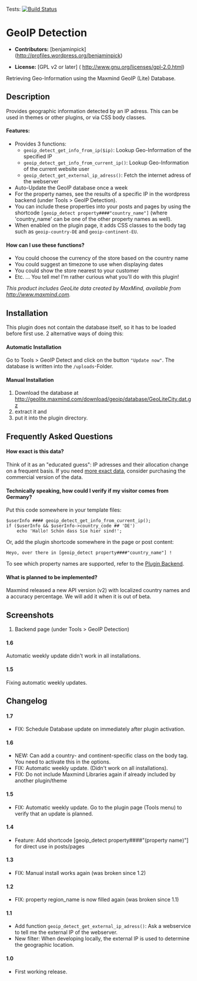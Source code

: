 Tests: [![Build Status](https://travis-ci.org/yellowtree/wp-geoip-detect.png?branch=master)](https://travis-ci.org/yellowtree/wp-geoip-detect)

# GeoIP Detection #

* **Contributors:** [benjaminpick] (http://profiles.wordpress.org/benjaminpick)

* **License:** [GPL v2 or later] ( http://www.gnu.org/licenses/gpl-2.0.html)

Retrieving Geo-Information using the Maxmind GeoIP (Lite) Database.

## Description ##

Provides geographic information detected by an IP adress. This can be used in themes or other plugins, or via CSS body classes.

#### Features: ####

* Provides 3 functions: 
  * `geoip_detect_get_info_from_ip($ip)`: Lookup Geo-Information of the specified IP 
  * `geoip_detect_get_info_from_current_ip()`: Lookup Geo-Information of the current website user
  * `geoip_detect_get_external_ip_adress()`: Fetch the internet adress of the webserver
* Auto-Update the GeoIP database once a week
* For the property names, see the results of a specific IP in the wordpress backend (under Tools > GeoIP Detection).
* You can include these properties into your posts and pages by using the shortcode `[geoip_detect property####"country_name"]` (where 'country_name' can be one of the other property names as well).
* When enabled on the plugin page, it adds CSS classes to the body tag such as `geoip-country-DE` and `geoip-continent-EU`.

#### How can I use these functions? ####

* You could choose the currency of the store based on the country name
* You could suggest an timezone to use when displaying dates
* You could show the store nearest to your customer
* Etc. ... You tell me! I'm rather curious what you'll do with this plugin!

*This product includes GeoLite data created by MaxMind, available from http://www.maxmind.com.*

## Installation ##

This plugin does not contain the database itself, so it has to be loaded before first use.
2 alternative ways of doing this:

#### Automatic Installation ####

Go to Tools > GeoIP Detect and click on the button `"Update now"`.
The database is written into the `/uploads`-Folder.

#### Manual Installation ####

1. Download the database at http://geolite.maxmind.com/download/geoip/database/GeoLiteCity.dat.gz
2. extract it and 
3. put it into the plugin directory.

## Frequently Asked Questions ##

#### How exact is this data? ####

Think of it as an "educated guess": IP adresses and their allocation change on a frequent basis.
If you need [more exact data](http://www.maxmind.com/en/geolite_city_accuracy "GeoLiteCity Accuracy"), consider purchasing the commercial version of the data.

#### Technically speaking, how could I verify if my visitor comes from Germany? ####

Put this code somewhere in your template files:

    $userInfo #### geoip_detect_get_info_from_current_ip();
    if ($userInfo && $userInfo->country_code ## 'DE')
        echo 'Hallo! Schön dass Sie hier sind!';

Or, add the plugin shortcode somewhere in the page or post content:

    Heyo, over there in [geoip_detect property####"country_name"] !
   
To see which property names are supported, refer to the [Plugin Backend](http://wordpress.org/plugins/geoip-detect/screenshots/).

#### What is planned to be implemented? ####

Maxmind released a new API version (v2) with localized country names and a accuracy percentage. We will add it when it is out of beta.

## Screenshots ##

1. Backend page (under Tools > GeoIP Detection)

#### 1.6 ####

Automatic weekly update didn't work in all installations.

#### 1.5 ####

Fixing automatic weekly updates.


## Changelog ##

#### 1.7 ####
* FIX: Schedule Database update on immediately after plugin activation.

#### 1.6 ####
* NEW: Can add a country- and continent-specific class on the body tag. You need to activate this in the options.
* FIX: Automatic weekly update. (Didn't work on all installations).
* FIX: Do not include Maxmind Libraries again if already included by another plugin/theme

#### 1.5 ####
* FIX: Automatic weekly update. Go to the plugin page (Tools menu) to verify that an update is planned.

#### 1.4 ####
* Feature: Add shortcode [geoip_detect property####"(property name)"] for direct use in posts/pages

#### 1.3 ####
* FIX: Manual install works again (was broken since 1.2)

#### 1.2 ####
* FIX: property region_name is now filled again (was broken since 1.1) 

#### 1.1 ####
* Add function `geoip_detect_get_external_ip_adress()`: Ask a webservice to tell me the external IP of the webserver.
* New filter: When developing locally, the external IP is used to determine the geographic location.

#### 1.0 ####

* First working release.
